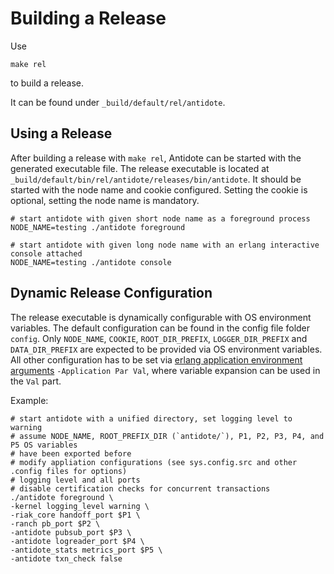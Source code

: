 # Building a Release

Use 

	make rel
	
to build a release. 

It can be found under `_build/default/rel/antidote`.


Using a Release
-----------

After building a release with `make rel`, Antidote can be started with the generated executable file.
The release executable is located at `_build/default/bin/rel/antidote/releases/bin/antidote`.
It should be started with the node name and cookie configured. 
Setting the cookie is optional, setting the node name is mandatory.

	# start antidote with given short node name as a foreground process
	NODE_NAME=testing ./antidote foreground
	
	# start antidote with given long node name with an erlang interactive console attached
	NODE_NAME=testing ./antidote console
	
	
Dynamic Release Configuration
-----------

The release executable is dynamically configurable with OS environment variables.
The default configuration can be found in the config file folder `config`.
Only `NODE_NAME`, `COOKIE`, `ROOT_DIR_PREFIX`, `LOGGER_DIR_PREFIX` and `DATA_DIR_PREFIX` are expected to be provided via OS environment variables.
All other configuration has to be set via [erlang application environment arguments](http://erlang.org/doc/man/erl.html#flags) `-Application Par Val`, 
where variable expansion can be used in the `Val` part.

Example:

```shell script
# start antidote with a unified directory, set logging level to warning
# assume NODE_NAME, ROOT_PREFIX_DIR (`antidote/`), P1, P2, P3, P4, and P5 OS variables 
# have been exported before
# modify appliation configurations (see sys.config.src and other .config files for options)
# logging level and all ports
# disable certification checks for concurrent transactions
./antidote foreground \
-kernel logging_level warning \
-riak_core handoff_port $P1 \
-ranch pb_port $P2 \
-antidote pubsub_port $P3 \
-antidote logreader_port $P4 \
-antidote_stats metrics_port $P5 \
-antidote txn_check false
```
